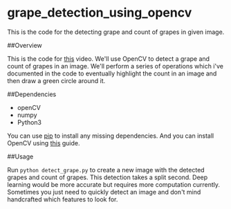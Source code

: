 # grape_detection_using_opencv
This is the code for the detecting grape and count of grapes in given image.

##Overview

This is the code for [this](https://drive.google.com/file/d/1twlJ70iy7SHYNE0ZR5Kl2OfEgf8C5DVp/view?usp=drivesdk) video. We'll use OpenCV to detect a grape and count of grapes in an image. We'll perform a series of operations which i've documented in the code to eventually highlight the count in an image and then draw a green circle around it.

##Dependencies

* openCV
* numpy
* Python3

You can use [pip](https://pip.pypa.io/en/stable/) to install any missing dependencies. And you can install OpenCV using
[this](http://docs.opencv.org/2.4/doc/tutorials/introduction/table_of_content_introduction/table_of_content_introduction.html) 
guide.

##Usage

Run 
`python detect_grape.py` 
to create a new image with the detected grapes and count of grapes. This detection takes a split second. Deep learning would be more 
accurate but requires more computation currently. Sometimes you just need to quickly detect an image and don't 
mind handcrafted which features to look for.


